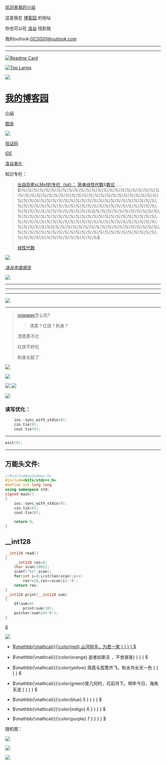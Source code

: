 <!---
GCSG01/GCSG01 is a ✨ special ✨ repository because its `README.md` (this file) appears on your GitHub profile.
You can click the Preview link to take a look at your changes.
--->
[欢迎来我的小站](https://gcsg01.github.io/)

这是我在
[博客园](https://www.cnblogs.com/GCSG01)
的地址

你也可以在
[洛谷](https://www.luogu.com.cn/paste/ncjb1s0k)
找到我

我的outlook:GCSG01@outlook.com
***
***
[![Readme Card](https://github-readme-stats.vercel.app/api?username=GCSG01&show_icons=true&title_color=ffffff&icon_color=bb2acf&text_color=daf7dc&bg_color=151515)](https://github.com/anuraghazra/github-readme-stats)

[![Top Langs](https://github-readme-stats.vercel.app/api/top-langs/?username=GCSG01&layout=compact&exclude_repo=sumy7.github.io&title_color=ffffff&icon_color=bb2acf&text_color=daf7dc&bg_color=151515)](https://github.com/anuraghazra/github-readme-stats)


[![](https://upload-bbs.mihoyo.com/upload/2022/04/05/49837885/e12b45cb79b5f9ab7654c643c63d149d_4881849427955308109.gif?x-oss-process=image//auto-orient,0/interlace,1/format,gif)](https://autumnkite.github.io/)
# [我的博客园](https://www.cnblogs.com/GCSG01)
[小站](https://gcsg01.github.io/)

[图床](https://img.z4a.net/)

![](https://cdn.luogu.com.cn/upload/image_hosting/6mavoqp1.png)

[验证码](chrome-extension://iikmkjmpaadaobahmlepeloendndfphd/ask.html?aid=80d73769-9a40-44af-84b3-13086d63fc43)

[ID](https://lightly.teamcode.com/)[E](https://www.luogu.com.cn/paste/62w6kqx5)[](http://www.dmoe.cc/random.php)

[洛谷](https://www.luogu.com.cn/paste/yoa1hvsl)[美化](https://userstyles.world/style/8797/smart-luogu-nahida-version)

知识专栏：
>[出自巨佬sLMxf的专栏（tql）：](https://www.luogu.com.cn/user/752953#article.4)
>[简单线性代数](https://www.luogu.com.cn/article/h0t0mos3)&[数论](https://www.luogu.com.cn/article/0b53v34r)……
>$\%\%\%\%\%\%\%\%\%\%\%\%\%\%\%\%\%\%\%\%\%\%\%\%\%\%\%\%\%\%\%\%\%\%\%\%\%\%\%\%\%\%\%\%\%\%\%\%\%\%\%\%\%\%\%\%\%\%\%\%\%\%\%\%\%\%\%\%\%\%\%\%\%\%\%\%\%\%\%\%\%\%\%\%\%\%\%\%\%\%\%\%\%\%\%\%\%\%\%\%\%\%\%\%\%\%\%\%\%\\\%\%\%\%\%\%\%\%\%\%\%\%\%\%\%\%\%\%\%\%\%\%\%\%\%\%\%\%\%\%\%\%\%\%\%\%\%\%\%\%\%\%\%\%\%\%\%\%\%\%\%\%\%\%\%\%\%\%\%\%\%\%\%\%\%\\\%\%\%\%\%\%\%\%\%\%\%\%\%\%\%\%\%\%\%\%\%\%\%\%\%\%\%\%\%\%\%\%\%\%\%\%\%\%\%\%\%\%\%\%\%\%\%\%\%\%\%\%\%\%\%\%$
>
>[线性代数](https://www.bilibili.com/video/BV1ib411t7YR/)
>


![](https://api.vvhan.com/api/ipCard)

[$洛谷年度报告$](https://www.luogu.com.cn/user/annual-report) 

![](https://cdn.luogu.com.cn/upload/image_hosting/62m8c4gf.png)

***
***
***
![](https://api.jerryz.com.cn/about?id=1032267)
***

>[noipwen](https://www.luogu.com.cn/user/749040)怎么吃?
>>清蒸？红烧？刺身？
>
>清蒸蒸不烂
>
>红烧不好吃
>
>刺身太脏了

[![](https://cdn.luogu.com.cn/upload/image_hosting/8jm1cqh0.png)](https://www.luogu.com.cn/paste/m3hp6kgh)

![](https://cdn.luogu.com.cn/upload/image_hosting/iknzil8j.png)

![](https://cdn.luogu.com.cn/upload/image_hosting/l4pka7q6.png)
[![](https://cdn.luogu.com.cn/upload/image_hosting/2gz8aove.png)](https://chat.aichatzw.com/?ref=bing01&msclkid=e998d1e7970c1dd04629b437c113372d#/chat/1708152422716)

 
![](https://www.luogu.com.cn/api/verify/captcha?_t=1699673847680)

### **读写优化**：
```cpp
	ios::sync_with_stdio(0);
	cin.tie(0);
	cout.tie(0);
```
***
```cpp
exit(0);
```
***
## 万能头文件:
```cpp
//#include<windows.h>
#include<bits/stdc++.h>
#define int long long
using namespace std;
signed main()
{
	ios::sync_with_stdio(0);
	cin.tie(0);
	cout.tie(0);
	
	return 0;
}
```
## \_\_int128
```cpp
__int128 read()
{
	__int128 res=0;
	char scan[1005];
	scanf("%s",scan);
	for(int i=0;i<strlen(scan);i++)
		res*=10,res+=scan[i]-'0';
	return res;
}
__int128 print(__int128 sum)
{
	if(sum>9)
		print(sum/10);
	putchar(sum%10+'0');
}
```
[6](https://www.luogu.com.cn/record/112125857)

![](https://cdn.luogu.com.cn/upload/image_hosting/7frin3ot.png)

- [$\mathbb{\mathcal{{{\color{red} 山河拱手，为君一笑 } } } } $](https://tse2-mm.cn.bing.net/th/id/OIP-C.e5WVjfwZ1LeI4cWEE1C2mQHaF5?w=247&h=197&c=7&r=0&o=5&pid=1.7)

- $\mathbb{\mathcal{{{\color{orange} 逝者如斯夫 ，不舍昼夜}  } } } $

- $\mathbb{\mathcal{{{\color{yellow} 落霞与孤鹜齐飞，秋水共长天一色  }  } } } $

- $\mathbb{\mathcal{{{\color{green}曾几何时，花前月下。明年今日，海角天涯    }  } } } $

- $\mathbb{\mathcal{{{\color{blue}  5  }  } } } $

- $\mathbb{\mathcal{{{\color{indigo} 6   }  } } } $

- $\mathbb{\mathcal{{{\color{purple} 7   }  } } } $

随机图：

![](https://api.dujin.org/pic/yuanshen/)

![](https://t.alcy.cc/ysz/)

![](https://t.alcy.cc/ai/)
